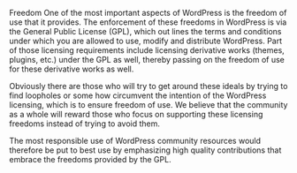 Freedom
One of the most important aspects of WordPress is the freedom of use that it provides. The enforcement of these freedoms in WordPress is via the General Public License (GPL), which out lines the terms and conditions under which you are allowed to use, modify and distribute WordPress. Part of those licensing requirements include licensing derivative works (themes, plugins, etc.) under the GPL as well, thereby passing on the freedom of use for these derivative works as well.

Obviously there are those who will try to get around these ideals by trying to find loopholes or some how circumvent the intention of the WordPress licensing, which is to ensure freedom of use. We believe that the community as a whole will reward those who focus on supporting these licensing freedoms instead of trying to avoid them.

The most responsible use of WordPress community resources would therefore be put to best use by emphasizing high quality contributions that embrace the freedoms provided by the GPL.